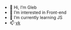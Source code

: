 - 👋 Hi, I’m Gleb
- 👀 I’m interested in Front-end
- 🌱 I’m currently learning JS
- 📫 [vk](https://vk.com/id94933896)

<!---
DNIWE08/DNIWE08 is a ✨ special ✨ repository because its `README.md` (this file) appears on your GitHub profile.
You can click the Preview link to take a look at your changes.
--->
